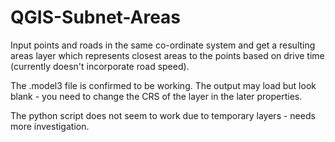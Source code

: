 # QGIS-Subnet-Areas

Input points and roads in the same co-ordinate system and get a resulting areas layer which represents closest areas to the points based on drive time (currently doesn't incorporate road speed).

The .model3 file is confirmed to be working. The output may load but look blank - you need to change the CRS of the layer in the later properties.

The python script does not seem to work due to temporary layers - needs more investigation.
